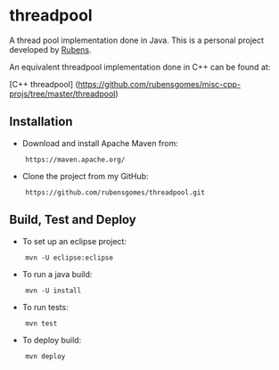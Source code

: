 # threadpool

A thread pool implementation done in Java. This is a personal project developed by [Rubens](http://www.rubens-gomes.com).

An equivalent threadpool implementation done in C++ can be found at:

[C++ threadpool] (https://github.com/rubensgomes/misc-cpp-projs/tree/master/threadpool)

## Installation

- Download and install Apache Maven from:
```
    https://maven.apache.org/
```
- Clone the project from my GitHub:
```
    https://github.com/rubensgomes/threadpool.git
```
## Build, Test and Deploy

- To set up an eclipse project:
```
    mvn -U eclipse:eclipse
```
- To run a java build:
```
    mvn -U install
```
- To run tests:
```
    mvn test
```
- To deploy build:
```
    mvn deploy
```
